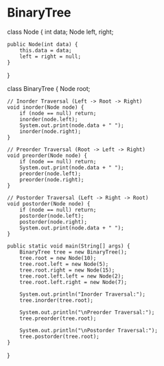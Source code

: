 # BinaryTree

class Node {
    int data;
    Node left, right;
    
    public Node(int data) {
        this.data = data;
        left = right = null;
    }
}

class BinaryTree {
    Node root;

    // Inorder Traversal (Left -> Root -> Right)
    void inorder(Node node) {
        if (node == null) return;
        inorder(node.left);
        System.out.print(node.data + " ");
        inorder(node.right);
    }

    // Preorder Traversal (Root -> Left -> Right)
    void preorder(Node node) {
        if (node == null) return;
        System.out.print(node.data + " ");
        preorder(node.left);
        preorder(node.right);
    }

    // Postorder Traversal (Left -> Right -> Root)
    void postorder(Node node) {
        if (node == null) return;
        postorder(node.left);
        postorder(node.right);
        System.out.print(node.data + " ");
    }

    public static void main(String[] args) {
        BinaryTree tree = new BinaryTree();
        tree.root = new Node(10);
        tree.root.left = new Node(5);
        tree.root.right = new Node(15);
        tree.root.left.left = new Node(2);
        tree.root.left.right = new Node(7);

        System.out.println("Inorder Traversal:");
        tree.inorder(tree.root);

        System.out.println("\nPreorder Traversal:");
        tree.preorder(tree.root);

        System.out.println("\nPostorder Traversal:");
        tree.postorder(tree.root);
    }
}
